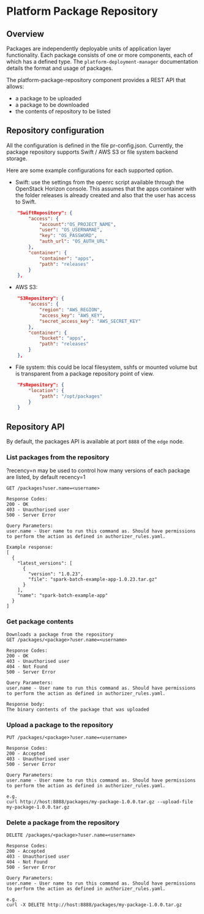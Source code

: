 # Platform Package Repository #

## Overview

Packages are independently deployable units of application layer functionality. Each package consists of one or more components, each of which has a defined type. The `platform-deployment-manager` documentation details the format and usage of packages.

The platform-package-repository component provides a REST API that allows:

 - a package to be uploaded
 - a package to be downloaded
 - the contents of repository to be listed

## Repository configuration

All the configuration is defined in the file pr-config.json. Currently, the package repository supports Swift / AWS S3 or file system backend storage. 

Here are some example configurations for each supported option.

- Swift: use the settings from the openrc script available through the OpenStack Horizon console. This assumes that the apps container with the folder releases is already created and also that the user has access to Swift.

```json
    "SwiftRepository": {
        "access": {
            "account":"OS_PROJECT_NAME",
            "user": "OS_USERNAMAE",
            "key": "OS_PASSWORD",
            "auth_url": "OS_AUTH_URL"
        },
        "container": {
            "container": "apps",
            "path": "releases"
        }
    },
```

- AWS S3:
```json
    "S3Repository": {
        "access": {
            "region": "AWS_REGION",
            "access_key": "AWS_KEY",
            "secret_access_key": "AWS_SECRET_KEY"
        },
        "container": {
            "bucket": "apps",
            "path": "releases"
        }
    },
```
- File system: this could be local filesystem, sshfs or mounted volume but is transparent from a package repository point of view.
```json
    "FsRepository": {
        "location": {
            "path": "/opt/packages"
        }
    }
```

## Repository API

By default, the packages API is available at port `8888` of the `edge` node.

### List packages from the repository

?recency=n may be used to control how many versions of each package are listed, by default recency=1
````
GET /packages?user.name=<username>

Response Codes:
200 - OK
403 - Unauthorised user
500 - Server Error

Query Parameters:
user.name - User name to run this command as. Should have permissions to perform the action as defined in authorizer_rules.yaml. 

Example response:
[
  {
    "latest_versions": [
      {
        "version": "1.0.23",
        "file": "spark-batch-example-app-1.0.23.tar.gz"
      }
    ],
    "name": "spark-batch-example-app"
  }
]
````

### Get package contents
````
Downloads a package from the repository
GET /packages/<package>?user.name=<username>

Response Codes:
200 - OK
403 - Unauthorised user
404 - Not Found
500 - Server Error

Query Parameters:
user.name - User name to run this command as. Should have permissions to perform the action as defined in authorizer_rules.yaml. 

Response body:
The binary contents of the package that was uploaded
````

### Upload a package to the repository
````
PUT /packages/<package>?user.name=<username>

Response Codes:
200 - Accepted
403 - Unauthorised user
500 - Server Error

Query Parameters:
user.name - User name to run this command as. Should have permissions to perform the action as defined in authorizer_rules.yaml. 

e.g.
curl http://host:8888/packages/my-package-1.0.0.tar.gz --upload-file my-package-1.0.0.tar.gz

````
### Delete a package from the repository
````
DELETE /packages/<package>?user.name=<username>

Response Codes:
200 - Accepted
403 - Unauthorised user
404 - Not Found
500 - Server Error

Query Parameters:
user.name - User name to run this command as. Should have permissions to perform the action as defined in authorizer_rules.yaml. 

e.g.
curl -X DELETE http://host:8888/packages/my-package-1.0.0.tar.gz
````
